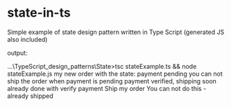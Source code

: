 # state-in-ts
Simple example of state design pattern written in Type Script (generated JS also included)

output:

...\TypeScript_design_patterns\State>tsc stateExample.ts && node stateExample.js
my new order with the state: payment pending
you can not ship the order when payment is pending
payment verified, shipping soon
already done with verify payment
Ship my order
You can not do this - already shipped
